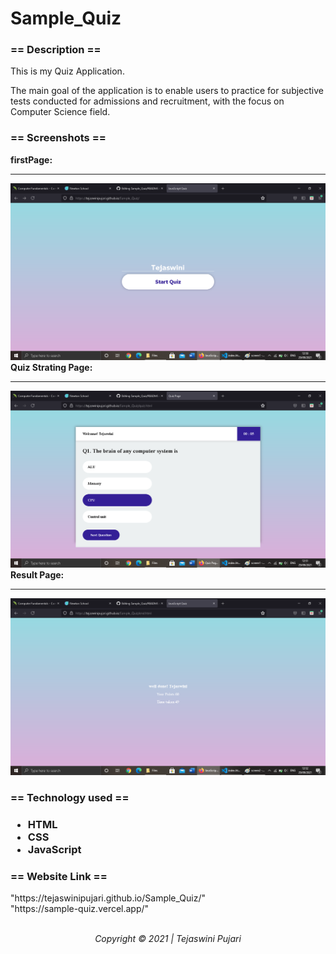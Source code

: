 # Sample_Quiz

<h3>== Description ==</h3>
<p>This is my Quiz Application.</p>
 
<p>The main goal of the application is to enable users to practice for subjective tests conducted for
  admissions and recruitment, with the focus on Computer Science field.</p>
<h3>== Screenshots ==</h3>
<b>firstPage:</b><hr>
  <img src="Files/img/screen1.png"><br>
<b>Quiz Strating Page:</b><hr>
  <img src="Files/img/screen2.png"><br>
<b>Result Page:</b><hr>
  <img src="Files/img/screen3.png"><br>
<h3>== Technology used ==<h3>
  <ul><b>
    <li>HTML</li>
    <li>CSS</li>
    <li>JavaScript</li></b>
  </ul>
<h3>== Website Link ==</h3>
"https://tejaswinipujari.github.io/Sample_Quiz/"<br>
"https://sample-quiz.vercel.app/"
  <br>
  <br>
 <p style="text-align:center;"><i>Copyright © 2021 | Tejaswini Pujari</i></p>
